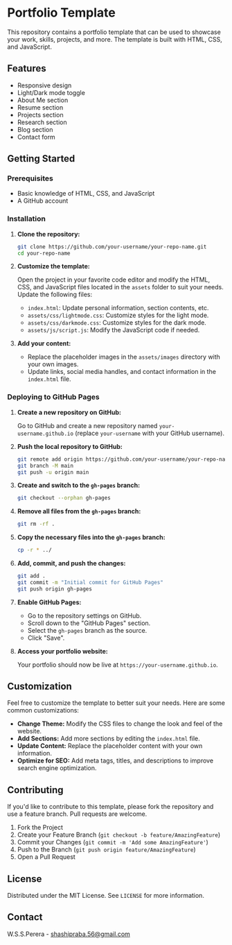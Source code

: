 # Portfolio Template

This repository contains a portfolio template that can be used to showcase your work, skills, projects, and more. The template is built with HTML, CSS, and JavaScript.

## Features

- Responsive design
- Light/Dark mode toggle
- About Me section
- Resume section
- Projects section
- Research section
- Blog section
- Contact form

## Getting Started

### Prerequisites

- Basic knowledge of HTML, CSS, and JavaScript
- A GitHub account

### Installation

1. **Clone the repository:**

    ```sh
    git clone https://github.com/your-username/your-repo-name.git
    cd your-repo-name
    ```

2. **Customize the template:**

    Open the project in your favorite code editor and modify the HTML, CSS, and JavaScript files located in the `assets` folder to suit your needs. Update the following files:
    
    - `index.html`: Update personal information, section contents, etc.
    - `assets/css/lightmode.css`: Customize styles for the light mode.
    - `assets/css/darkmode.css`: Customize styles for the dark mode.
    - `assets/js/script.js`: Modify the JavaScript code if needed.

3. **Add your content:**

    - Replace the placeholder images in the `assets/images` directory with your own images.
    - Update links, social media handles, and contact information in the `index.html` file.

### Deploying to GitHub Pages

1. **Create a new repository on GitHub:**

    Go to GitHub and create a new repository named `your-username.github.io` (replace `your-username` with your GitHub username).

2. **Push the local repository to GitHub:**

    ```sh
    git remote add origin https://github.com/your-username/your-repo-name.git
    git branch -M main
    git push -u origin main
    ```

3. **Create and switch to the `gh-pages` branch:**

    ```sh
    git checkout --orphan gh-pages
    ```

4. **Remove all files from the `gh-pages` branch:**

    ```sh
    git rm -rf .
    ```

5. **Copy the necessary files into the `gh-pages` branch:**

    ```sh
    cp -r * ../
    ```

6. **Add, commit, and push the changes:**

    ```sh
    git add .
    git commit -m "Initial commit for GitHub Pages"
    git push origin gh-pages
    ```

7. **Enable GitHub Pages:**

    - Go to the repository settings on GitHub.
    - Scroll down to the "GitHub Pages" section.
    - Select the `gh-pages` branch as the source.
    - Click "Save".

8. **Access your portfolio website:**

    Your portfolio should now be live at `https://your-username.github.io`.

## Customization

Feel free to customize the template to better suit your needs. Here are some common customizations:

- **Change Theme:** Modify the CSS files to change the look and feel of the website.
- **Add Sections:** Add more sections by editing the `index.html` file.
- **Update Content:** Replace the placeholder content with your own information.
- **Optimize for SEO:** Add meta tags, titles, and descriptions to improve search engine optimization.

## Contributing

If you'd like to contribute to this template, please fork the repository and use a feature branch. Pull requests are welcome.

1. Fork the Project
2. Create your Feature Branch (`git checkout -b feature/AmazingFeature`)
3. Commit your Changes (`git commit -m 'Add some AmazingFeature'`)
4. Push to the Branch (`git push origin feature/AmazingFeature`)
5. Open a Pull Request

## License

Distributed under the MIT License. See `LICENSE` for more information.

## Contact

W.S.S.Perera - shashipraba.56@gmail.com
